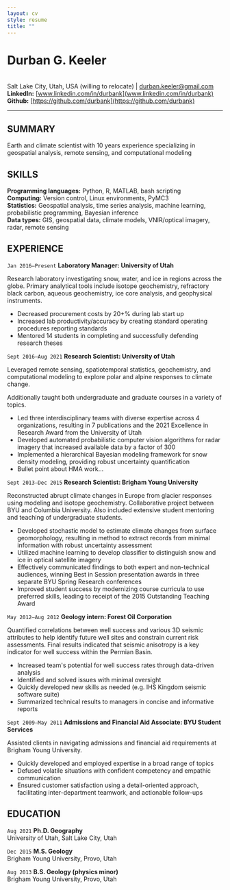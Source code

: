 ```yaml
---
layout: cv
style: resume
title: ""
---
```


# Durban G. Keeler

\
Salt Lake City, Utah, USA (willing to relocate) \| [durban.keeler@gmail.com](durban.keeler@gmail.com) \
**LinkedIn:** [www.linkedin.com/in/durbank](www.linkedin.com/in/durbank) &emsp; **Github:** [https://github.com/durbank](https://github.com/durbank)
<!-- [Email](durban.keeler@gmail.com) \| [Website](https://DrDurban.me) \| [GitHub](https://github.com/durbank) \| [LinkedIn](www.linkedin.com/in/durbank) -->

---

## SUMMARY

Earth and climate scientist with 10 years experience specializing in geospatial analysis, remote sensing, and computational modeling

## SKILLS

**Programming languages:** Python, R, MATLAB, bash scripting \
**Computing:** Version control, Linux environments, PyMC3 \
**Statistics:** Geospatial analysis, time series analysis, machine learning, probabilistic programming, Bayesian inference \
**Data types:** GIS, geospatial data, climate models, VNIR/optical imagery, radar, remote sensing

## EXPERIENCE

`Jan 2016–Present`
**Laboratory Manager: University of Utah**

Research laboratory investigating snow, water, and ice in regions across the globe.
Primary analytical tools include isotope geochemistry, refractory black carbon, aqueous geochemistry, ice core analysis, and geophysical instruments.

- Decreased procurement costs by 20+% during lab start up
- Increased lab productivity/accuracy by creating standard operating procedures reporting standards
- Mentored 14 students in completing and successfully defending research theses

`Sept 2016–Aug 2021`
**Research Scientist: University of Utah**

Leveraged remote sensing, spatiotemporal statistics, geochemistry, and computational modeling to explore polar and alpine responses to climate change.
<!-- Specific investigations included reconstruction and analysis of polar precipitation time series and analyses of glacier mass loss across High Mountain Asia. -->
Additionally taught both undergraduate and graduate courses in a variety of topics.

- Led three interdisciplinary teams with diverse expertise across 4 organizations, resulting in 7 publications and the 2021 Excellence in Research Award from the University of Utah
- Developed automated probabilistic computer vision algorithms for radar imagery that increased available data by a factor of 300
- Implemented a hierarchical Bayesian modeling framework for snow density modeling, providing robust uncertainty quantification
- Bullet point about HMA work...

`Sept 2013–Dec 2015`
**Research Scientist: Brigham Young University**

Reconstructed abrupt climate changes in Europe from glacier responses using modeling and isotope geochemistry.
Collaborative project between BYU and Columbia University.
Also included extensive student mentoring and teaching of undergraduate students.

- Developed stochastic model to estimate climate changes from surface geomorphology, resulting in method to extract records from minimal information with robust uncertainty assessment
- Utilized machine learning to develop classifier to distinguish snow and ice in optical satellite imagery
- Effectively communicated findings to both expert and non-technical audiences, winning Best in Session presentation awards in three separate BYU Spring Research conferences
- Improved student success by modernizing course curricula to use preferred skills, leading to receipt of the 2015 Outstanding Teaching Award

`May 2012–Aug 2012`
**Geology intern: Forest Oil Corporation**

Quantified correlations between well success and various 3D seismic attributes to help identify future well sites and constrain current risk assessments.
Final results indicated that seismic anisotropy is a key indicator for well success within the Permian Basin.

- Increased team's potential for well success rates through data-driven analysis
- Identified and solved issues with minimal oversight
- Quickly developed new skills as needed (e.g. IHS Kingdom seismic software suite)
- Summarized technical results to managers in concise and informative reports

`Sept 2009–May 2011`
**Admissions and Financial Aid Associate: BYU Student Services**

Assisted clients in navigating admissions and financial aid requirements at Brigham Young University.

- Quickly developed and employed expertise in a broad range of topics
- Defused volatile situations with confident competency and empathic communication
- Ensured customer satisfaction using a detail-oriented approach, facilitating inter-department teamwork, and actionable follow-ups

## EDUCATION

`Aug 2021`
**Ph.D. Geography**\
University of Utah, Salt Lake City, Utah

`Dec 2015`
**M.S. Geology**\
Brigham Young University, Provo, Utah

`Aug 2013`
**B.S. Geology (physics minor)**\
Brigham Young University, Provo, Utah

<!-- ---

Last updated: July 2021 -->
